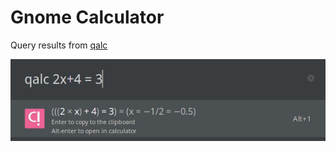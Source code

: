 # Gnome Calculator

Query results from [qalc](https://github.com/Qalculate/libqalculate)

<img aligh="center" src="images/screenshot.png">
